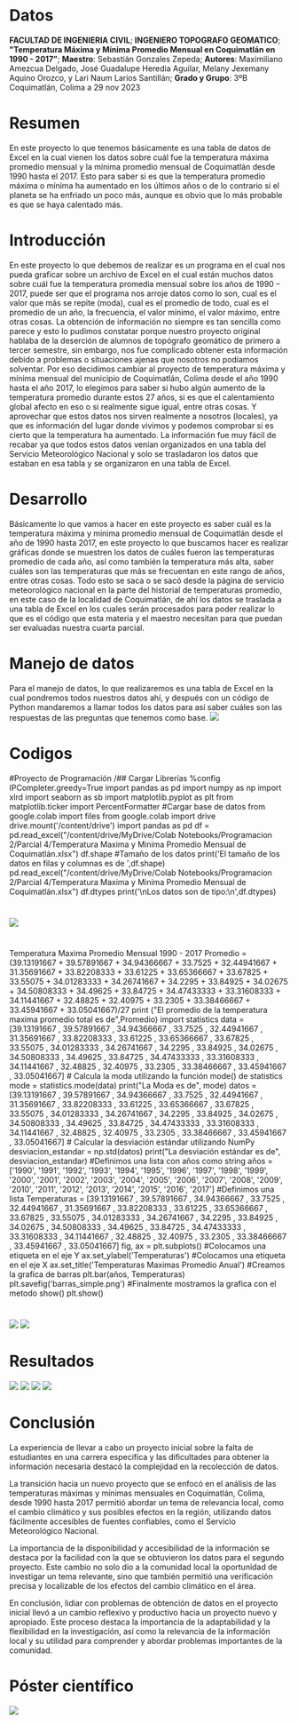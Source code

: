 # Datos

**FACULTAD DE INGENIERIA CIVIL**;
**INGENIERO TOPOGRAFO GEOMATICO**;
**"Temperatura Máxima y Mínima Promedio Mensual en Coquimatlán en 1990 - 2017”**;
**Maestro**: Sebastián Gonzales Zepeda;
**Autores**: 
Maximiliano Amezcua Delgado,
José Guadalupe Heredia Aguilar,
Melany Jexemany Aquino Orozco, y 
Lari Naum Larios Santillán; 
**Grado y Grupo**: 3ºB
Coquimatlán, Colima a 29 nov 2023

# Resumen
En este proyecto lo que tenemos básicamente es una tabla de datos de Excel en la cual vienen los datos sobre cuál fue la temperatura máxima promedio mensual y la mínima promedio mensual de Coquimatlán desde 1990 hasta el 2017.
Esto para saber si es que la temperatura promedio máxima o mínima ha aumentado en los últimos años o de lo contrario si el planeta se ha enfriado un poco más, aunque es obvio que lo más probable es que se haya calentado más.

# Introducción
En este proyecto lo que debemos de realizar es un programa en el cual nos pueda graficar sobre un archivo de Excel en el cual están muchos datos sobre cuál fue la temperatura promedia mensual sobre los años de 1990 – 2017, puede ser que el programa nos arroje datos como lo son, cual es el valor que más se repite (moda), cual es el promedio de todo, cual es el promedio de un año, la frecuencia, el valor mínimo, el valor máximo, entre otras cosas.
La obtención de información no siempre es tan sencilla como parece y esto lo pudimos constatar porque nuestro proyecto original hablaba de la deserción de alumnos de topógrafo geomático de primero a tercer semestre, sin embargo, nos fue complicado obtener esta información debido a problemas o situaciones ajenas que nosotros no podíamos solventar. 
Por eso decidimos cambiar al proyecto de temperatura máxima y mínima mensual del municipio de Coquimatlán, Colima desde el año 1990 hasta el año 2017, lo elegimos para saber si hubo algún aumento de la temperatura promedio durante estos 27 años, si es que el calentamiento global afecto en eso o si realmente sigue igual, entre otras cosas.
Y aprovechar que estos datos nos sirven realmente a nosotros (locales), ya que es información del lugar donde vivimos y podemos comprobar si es cierto que la temperatura ha aumentado.
La información fue muy fácil de recabar ya que todos estos datos venían organizados en una tabla del Servicio Meteorológico Nacional y solo se trasladaron los datos que estaban en esa tabla y se organizaron en una tabla de Excel.

# Desarrollo
Básicamente lo que vamos a hacer en este proyecto es saber cuál es la temperatura máxima y mínima promedio mensual de Coquimatlán desde el año de 1990 hasta 2017, en este proyecto lo que buscamos hacer es realizar gráficas donde se muestren los datos de cuáles fueron las temperaturas promedio de cada año, así como también la temperatura más alta, saber cuáles son las temperaturas que más se frecuentan en este rango de años, entre otras cosas.
Todo esto se saca o se sacó desde la página de servicio meteorológico nacional en la parte del historial de temperaturas promedio, en este caso de la localidad de Coquimatlán, de ahí los datos se traslada a una tabla de Excel en los cuales serán procesados para poder realizar lo que es el código que esta materia y el maestro necesitan para que puedan ser evaluadas nuestra cuarta parcial.

# Manejo de datos
Para el manejo de datos, lo que realizaremos es una tabla de Excel en la cual pondremos todos nuestros datos ahí, y después con un código de Python mandaremos a llamar todos los datos para así saber cuáles son las respuestas de las preguntas que tenemos como base.
![](https://github.com/joseheredia01/Proyecto/blob/main/manejo%20de%20datos%201.jpg?raw=true)

# Codigos
#Proyecto de Programación
/## Cargar Librerías
%config IPCompleter.greedy=True
import pandas as pd
import numpy as np
import xlrd
import seaborn as sb
import matplotlib.pyplot as plt
from matplotlib.ticker import PercentFormatter
#Cargar base de datos
from google.colab import files
from google.colab import drive
drive.mount('/content/drive')
import pandas as pd
df = pd.read\_excel("/content/drive/MyDrive/Colab Notebooks/Programacion 2/Parcial 4/Temperatura Maxima y Minima Promedio Mensual de Coquimatlán.xlsx")
df.shape
#Tamaño de los datos
print('El tamaño de los datos en filas y columnas es de ',df.shape)
pd.read\_excel("/content/drive/MyDrive/Colab Notebooks/Programacion 2/Parcial 4/Temperatura Maxima y Minima Promedio Mensual de Coquimatlán.xlsx")
df.dtypes
print('\nLos datos son de tipo:\n',df.dtypes)
# 
![](https://github.com/joseheredia01/Proyecto/blob/main/Codigo%201.jpg?raw=true)
#
Temperatura Maxima Promedio Mensual 1990 - 2017
Promedio = (39.13191667 + 39.57891667 + 34.94366667 + 33.7525 + 32.44941667 + 31.35691667 + 33.82208333 + 33.61225 + 33.65366667 + 33.67825 + 33.55075 + 34.01283333 + 34.26741667 + 34.2295 + 33.84925 + 34.02675 + 34.50808333 + 34.49625 + 33.84725 + 34.47433333 + 33.31608333 + 34.11441667 + 32.48825 + 32.40975 + 33.2305 + 33.38466667 + 33.45941667 + 33.05041667)/27
print ("El promedio de la temperatura maxima promedio total es de",Promedio)
import statistics
data = [39.13191667 , 39.57891667 , 34.94366667 , 33.7525 , 32.44941667 , 31.35691667 , 33.82208333 , 33.61225 , 33.65366667 , 33.67825 , 33.55075 , 34.01283333 , 34.26741667 , 34.2295 , 33.84925 , 34.02675 , 34.50808333 , 34.49625 , 33.84725 , 34.47433333 , 33.31608333 , 34.11441667 , 32.48825 , 32.40975 , 33.2305 , 33.38466667 , 33.45941667 , 33.05041667]
\# Calcula la moda utilizando la función mode() de statistics
mode = statistics.mode(data)
print("La Moda es de", mode)
datos = [39.13191667 , 39.57891667 , 34.94366667 , 33.7525 , 32.44941667 , 31.35691667 , 33.82208333 , 33.61225 , 33.65366667 , 33.67825 , 33.55075 , 34.01283333 , 34.26741667 , 34.2295 , 33.84925 , 34.02675 , 34.50808333 , 34.49625 , 33.84725 , 34.47433333 , 33.31608333 , 34.11441667 , 32.48825 , 32.40975 , 33.2305 , 33.38466667 , 33.45941667 , 33.05041667]
\# Calcular la desviación estándar utilizando NumPy
desviacion\_estandar = np.std(datos)
print("La desviación estándar es de", desviacion\_estandar)
#Definimos una lista con años como string
años = ['1990', '1991', '1992', '1993', '1994', '1995', '1996', '1997', '1998', '1999', '2000', '2001', '2002', '2003', '2004', '2005', '2006', '2007', '2008', '2009', '2010', '2011', '2012', '2013', '2014', '2015', '2016', '2017']
#Definimos una lista
Temperaturas = [39.13191667 , 39.57891667 , 34.94366667 , 33.7525 , 32.44941667 , 31.35691667 , 33.82208333 , 33.61225 , 33.65366667 , 33.67825 , 33.55075 , 34.01283333 , 34.26741667 , 34.2295 , 33.84925 , 34.02675 , 34.50808333 , 34.49625 , 33.84725 , 34.47433333 , 33.31608333 , 34.11441667 , 32.48825 , 32.40975 , 33.2305 , 33.38466667 , 33.45941667 , 33.05041667]
fig, ax = plt.subplots()
#Colocamos una etiqueta en el eje Y
ax.set\_ylabel('Temperaturas')
#Colocamos una etiqueta en el eje X
ax.set\_title('Temperaturas Maximas Promedio Anual')
#Creamos la grafica de barras
plt.bar(años, Temperaturas)
plt.savefig('barras\_simple.png')
#Finalmente mostramos la grafica con el metodo show()
plt.show()
#
![](https://github.com/joseheredia01/Proyecto/blob/main/Codigo%202.0.jpg?raw=true)
![](https://github.com/joseheredia01/Proyecto/blob/main/Codigo%202.1.jpg?raw=true)
# Resultados
![](https://github.com/joseheredia01/Proyecto/blob/main/grafica1.jpg?raw=true)
![](https://github.com/joseheredia01/Proyecto/blob/main/grafica2.jpg?raw=true)
![](https://github.com/joseheredia01/Proyecto/blob/main/grafica3.jpg?raw=true)
![](https://github.com/joseheredia01/Proyecto/blob/main/grafica4.jpg?raw=true)
# Conclusión
La experiencia de llevar a cabo un proyecto inicial sobre la falta de estudiantes en una carrera especifica y las dificultades para obtener la información necesaria destacó la complejidad en la recolección de datos.

La transición hacia un nuevo proyecto que se enfocó en el análisis de las temperaturas máximas y mínimas mensuales en Coquimatlán, Colima, desde 1990 hasta 2017 permitió abordar un tema de relevancia local, como el cambio climático y sus posibles efectos en la región, utilizando datos fácilmente accesibles de fuentes confiables, como el Servicio Meteorológico Nacional.

La importancia de la disponibilidad y accesibilidad de la información se destaca por la facilidad con la que se obtuvieron los datos para el segundo proyecto. Este cambio no solo dio a la comunidad local la oportunidad de investigar un tema relevante, sino que también permitió una verificación precisa y localizable de los efectos del cambio climático en el área.

En conclusión, lidiar con problemas de obtención de datos en el proyecto inicial llevó a un cambio reflexivo y productivo hacia un proyecto nuevo y apropiado. Este proceso destaca la importancia de la adaptabilidad y la flexibilidad en la investigación, así como la relevancia de la información local y su utilidad para comprender y abordar problemas importantes de la comunidad.
# Póster científico
![](https://github.com/joseheredia01/Proyecto/blob/main/Poster%20Cientifico%20Proyecto%20Progra_page-0001.jpg?raw=true)
